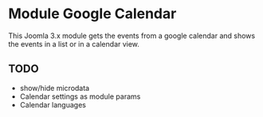 # Module Google Calendar

This Joomla 3.x module gets the events from a google calendar and shows the events in a list or in a calendar view.

## TODO 
* show/hide microdata
* Calendar settings as module params
* Calendar languages